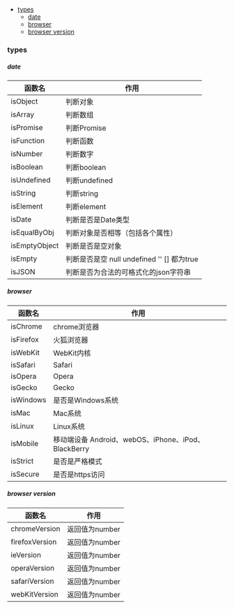 <!-- START doctoc generated TOC please keep comment here to allow auto update -->
<!-- DON'T EDIT THIS SECTION, INSTEAD RE-RUN doctoc TO UPDATE -->

- [types](#types)
    - [date](#date)
    - [browser](#browser)
    - [browser version](#browser-version)

<!-- END doctoc generated TOC please keep comment here to allow auto update -->

### types

##### date

| 函数名        | 作用                                       |
| ------------- | ------------------------------------------ |
| isObject      | 判断对象                                   |
| isArray       | 判断数组                                   |
| isPromise     | 判断Promise                                |
| isFunction    | 判断函数                                   |
| isNumber      | 判断数字                                   |
| isBoolean     | 判断boolean                                |
| isUndefined   | 判断undefined                              |
| isString      | 判断string                                 |
| isElement     | 判断element                                |
| isDate        | 判断是否是Date类型                         |
| isEqualByObj  | 判断对象是否相等（包括各个属性）           |
| isEmptyObject | 判断是否是空对象                           |
| isEmpty       | 判断是否是空 null undefined '' [] 都为true |
| isJSON        | 判断是否为合法的可格式化的json字符串       |

##### browser

| 函数名    | 作用                                                |
| --------- | --------------------------------------------------- |
| isChrome  | chrome浏览器                                        |
| isFirefox | 火狐浏览器                                          |
| isWebKit  | WebKit内核                                          |
| isSafari  | Safari                                              |
| isOpera   | Opera                                               |
| isGecko   | Gecko                                               |
| isWindows | 是否是Windows系统                                   |
| isMac     | Mac系统                                             |
| isLinux   | Linux系统                                           |
| isMobile  | 移动端设备 Android、webOS、iPhone、iPod、BlackBerry |
| isStrict  | 是否是严格模式                                      |
| isSecure  | 是否是https访问                                     |

##### browser version

| 函数名         | 作用           |
| -------------- | -------------- |
| chromeVersion  | 返回值为number |
| firefoxVersion | 返回值为number |
| ieVersion      | 返回值为number |
| operaVersion   | 返回值为number |
| safariVersion  | 返回值为number |
| webKitVersion  | 返回值为number |
